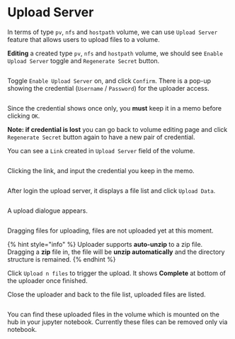# Upload Server

In terms of type `pv`, `nfs` and `hostpath` volume, we can use `Upload Server` feature that allows users to upload files to a volume.

**Editing** a created type `pv`, `nfs` and `hostpath` volume, we should see `Enable Upload Server` toggle and `Regenerate Secret` button.

<figure><img src="../../../.gitbook/assets/dataset_pv_v2_upload_server.png" alt=""><figcaption></figcaption></figure>

Toggle `Enable Upload Server` on, and click `Confirm`. There is a pop-up showing the credential (`Username` / `Password`) for the uploader access.

<figure><img src="../../../.gitbook/assets/dataset_pv_v2_credential.png" alt=""><figcaption></figcaption></figure>

Since the credential shows once only, you **must** keep it in a memo before clicking `OK`.

**Note: if credential is lost** you can go back to volume editing page and click `Regenerate Secret` button again to have a new pair of credential.

You can see a `Link` created in `Upload Server` field of the volume.

<figure><img src="../../../.gitbook/assets/dataset_pv_v2_upload_server_enable.png" alt=""><figcaption></figcaption></figure>

Clicking the link, and input the credential you keep in the memo.

<figure><img src="../../../.gitbook/assets/dataset_pv_v2_upload_server_login2.png" alt=""><figcaption></figcaption></figure>

After login the upload server, it displays a file list and click `Upload Data`.

<figure><img src="../../../.gitbook/assets/dataset_pv_v2_file_manager_upload.png" alt=""><figcaption></figcaption></figure>

A upload dialogue appears.

<figure><img src="../../../.gitbook/assets/dataset_pv_v2_upload_dialogue.png" alt=""><figcaption></figcaption></figure>

Dragging files for uploading, files are not uploaded yet at this moment.

{% hint style="info" %}
Uploader supports **auto-unzip** to a zip file. Dragging a **zip** file in, the file will be **unzip automatically** and the directory structure is remained.
{% endhint %}

Click `Upload n files` to trigger the upload. It shows **Complete** at bottom of the uploader once finished.

Close the uploader and back to the file list, uploaded files are listed.

<figure><img src="../../../.gitbook/assets/dataset_pv_v2_upload_button.png" alt=""><figcaption></figcaption></figure>

You can find these uploaded files in the volume which is mounted on the hub in your jupyter notebook. Currently these files can be removed only via notebook.

<figure><img src="../../../.gitbook/assets/dataset_pv_v2_file_uploaded.png" alt=""><figcaption></figcaption></figure>
